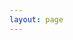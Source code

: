 ```yaml
---
layout: page
---
```


<script setup>
import {
  VPTeamPage,
  VPTeamPageTitle,
  VPTeamMembers
} from 'vitepress/theme'

const members = [
    {
    avatar: '../images/teamMembers/AndreasKjærJensen.jpg',
    name: 'Andreas Kjær-Jensen',
    title: 'Lighting Lead',
    org: 'GhostVFX',
    orgLink: 'https://www.ghostvfx.com/',
    links: [
      { icon: 'linkedin', link: 'https://www.linkedin.com/in/andreaskj/' },
    ]
  },
  {
    avatar: '../images/teamMembers/MarvinChrastek.jpg',
    name: 'Marvin Chrastek',
    title: 'Lighting Lead',
    org: 'GhostVFX',
    orgLink: 'https://www.ghostvfx.com/',
    links: [
      { icon: 'linkedin', link: 'https://www.linkedin.com/in/marvinchrastek/' },
    ]
  },
]
</script>

<VPTeamPage>
  <VPTeamPageTitle>
    <template #title>
      Our Team
    </template>
    <template #lead>
      This wiki was created by two enthusiastic visual effects professionals who are excited to share their expertise with others.
    </template>
  </VPTeamPageTitle>
  <VPTeamMembers
    :members="members"
  />
</VPTeamPage>
